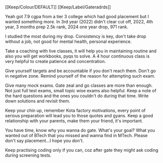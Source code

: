 [[Keep/Colour/DEFAULT]] [[Keep/Label/Gateradrds]]

Yeah got 7.9 cgpa from a tier 3 college which had good placement but I wanted something more. In 3rd year (2022) didn't clear cut off, 2022, 4th year, 3 months prep 2.5k rank, 2024 one year drop, 971 rank.

I studied the most during my drop. Consistency is key, don't take drop without a job, not good for mental health, personal experience.

Take a coaching with live classes, it will help you in maintaining routine and also you will get workbooks, pyqs to solve. A 4 hour continuous class is very helpful to create patience and concentration.

Give yourself targets and be accountable if you don't reach them. Don't go in negative zone. Remind yourself of the reason for attempting such exam.

Give many mock exams. Gate zeal and go classes are more than enough. Not just full test exams, small topic wise exams also helpful. Keep a note of the hard questions and the ones you couldn't do during that time. Write down solutions and revisit them.

Keep your chin up, remember Kota factory motivations, every point of serious preparation will lead you to those quotes and gyans. Keep a good relationship with your parents, make them your friend, it's important.

You have time, know why you wanna do gate. What's your goal? What you wanted out of BTech that you missed and wanna find in MTech. Please don't say placement...I hope you don't.

Keep practising coding only if you can, coz after gate they might ask coding during screening tests.
